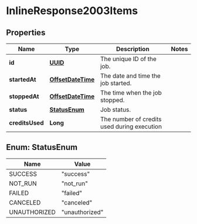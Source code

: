 

# InlineResponse2003Items

## Properties

Name | Type | Description | Notes
------------ | ------------- | ------------- | -------------
**id** | [**UUID**](UUID.md) | The unique ID of the job. | 
**startedAt** | [**OffsetDateTime**](OffsetDateTime.md) | The date and time the job started. | 
**stoppedAt** | [**OffsetDateTime**](OffsetDateTime.md) | The time when the job stopped. | 
**status** | [**StatusEnum**](#StatusEnum) | Job status. | 
**creditsUsed** | **Long** | The number of credits used during execution | 



## Enum: StatusEnum

Name | Value
---- | -----
SUCCESS | &quot;success&quot;
NOT_RUN | &quot;not_run&quot;
FAILED | &quot;failed&quot;
CANCELED | &quot;canceled&quot;
UNAUTHORIZED | &quot;unauthorized&quot;




